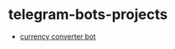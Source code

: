 # telegram-bots-projects

- [currency converter bot](https://github.com/DVSAWR/telegram-bots-projects/tree/main/currency_converter_bot)
